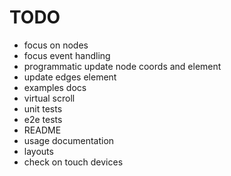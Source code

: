 # TODO

- focus on nodes
- focus event handling
- programmatic update node coords and element
- update edges element
- examples docs
- virtual scroll
- unit tests
- e2e tests
- README
- usage documentation
- layouts
- check on touch devices
